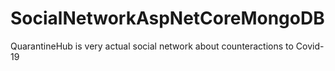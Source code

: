 # SocialNetworkAspNetCoreMongoDB
QuarantineHub is very actual social network about counteractions to Covid-19

